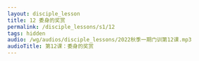 ```yaml
---
layout: disciple_lesson
title: 12 委身的奖赏
permalink: /disciple_lessons/s1/12
tags: hidden
audio: /wg/audios/disciple_lessons/2022秋季一期门训第12课.mp3
audioTitle: 第12课：委身的奖赏
---
```


